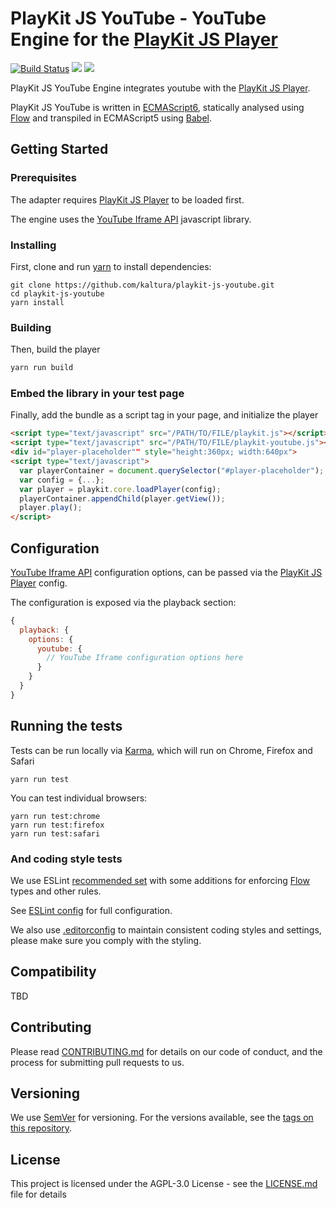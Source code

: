 # PlayKit JS YouTube - YouTube Engine for the [PlayKit JS Player]

[![Build Status](https://github.com/kaltura/playkit-js-youtube/actions/workflows/run_canary_full_flow.yaml/badge.svg)](https://github.com/kaltura/playkit-js-youtube/actions/workflows/run_canary_full_flow.yaml)
[![](https://img.shields.io/npm/v/@playkit-js/playkit-js-youtube/latest.svg)](https://www.npmjs.com/package/@playkit-js/playkit-js-youtube)
[![](https://img.shields.io/npm/v/@playkit-js/playkit-js-youtube/canary.svg)](https://www.npmjs.com/package/@playkit-js/playkit-js-youtube/v/canary)

PlayKit JS YouTube Engine integrates youtube with the [PlayKit JS Player].

PlayKit JS YouTube is written in [ECMAScript6], statically analysed using [Flow] and transpiled in ECMAScript5 using [Babel].

[youtube iframe api]: https://developers.google.com/youtube/iframe_api_reference
[flow]: https://flow.org/
[ecmascript6]: https://github.com/ericdouglas/ES6-Learning#articles--tutorials
[babel]: https://babeljs.io

## Getting Started

### Prerequisites

The adapter requires [PlayKit JS Player] to be loaded first.

The engine uses the [YouTube Iframe API] javascript library.

[playkit js player]: https://github.com/kaltura/playkit-js

### Installing

First, clone and run [yarn] to install dependencies:

[yarn]: https://yarnpkg.com/lang/en/

```
git clone https://github.com/kaltura/playkit-js-youtube.git
cd playkit-js-youtube
yarn install
```

### Building

Then, build the player

```javascript
yarn run build
```

### Embed the library in your test page

Finally, add the bundle as a script tag in your page, and initialize the player

```html
<script type="text/javascript" src="/PATH/TO/FILE/playkit.js"></script>
<script type="text/javascript" src="/PATH/TO/FILE/playkit-youtube.js"></script>
<div id="player-placeholder"" style="height:360px; width:640px">
<script type="text/javascript">
  var playerContainer = document.querySelector("#player-placeholder");
  var config = {...};
  var player = playkit.core.loadPlayer(config);
  playerContainer.appendChild(player.getView());
  player.play();
</script>
```

## Configuration

[YouTube Iframe API] configuration options, can be passed via the [PlayKit JS Player] config.

The configuration is exposed via the playback section:

```javascript
{
  playback: {
    options: {
      youtube: {
        // YouTube Iframe configuration options here
      }
    }
  }
}
```

## Running the tests

Tests can be run locally via [Karma], which will run on Chrome, Firefox and Safari

[karma]: https://karma-runner.github.io/1.0/index.html

```
yarn run test
```

You can test individual browsers:

```
yarn run test:chrome
yarn run test:firefox
yarn run test:safari
```

### And coding style tests

We use ESLint [recommended set](http://eslint.org/docs/rules/) with some additions for enforcing [Flow] types and other rules.

See [ESLint config](.eslintrc.json) for full configuration.

We also use [.editorconfig](.editorconfig) to maintain consistent coding styles and settings, please make sure you comply with the styling.

## Compatibility

TBD

## Contributing

Please read [CONTRIBUTING.md](https://gist.github.com/PurpleBooth/b24679402957c63ec426) for details on our code of conduct, and the process for submitting pull requests to us.

## Versioning

We use [SemVer](http://semver.org/) for versioning. For the versions available, see the [tags on this repository](https://github.com/kaltura/playkit-js-youtube/tags).

## License

This project is licensed under the AGPL-3.0 License - see the [LICENSE.md](LICENSE.md) file for details
